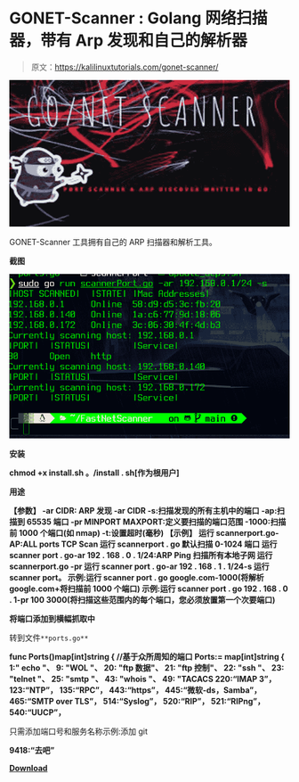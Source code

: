 # GONET-Scanner : Golang 网络扫描器，带有 Arp 发现和自己的解析器

> 原文：<https://kalilinuxtutorials.com/gonet-scanner/>

[![](img/4314e7ea06efa99eb53d2b24087e3753.png)](https://blogger.googleusercontent.com/img/b/R29vZ2xl/AVvXsEgRYpZ9pUrnOxni5YGOAGWtg5zMqd4M7Zsu-JwBHza9vH31murQkpdqjCsWgqF2a1D5kyDN9Ktlm0mYsGAxYyvrJFaOxZFmaGkG1Frs3Vy9okl5LJUkXt7DTgz4gRYdxLDAPHog23hJvIenS4fCUVwtjEPLx4HYbMLLtWsjdV1EGfNURU3uF9jk10U4/s728/download%20(2).png)

GONET-Scanner 工具拥有自己的 ARP 扫描器和解析工具。

**截图**

![](img/309f9effe2130ba3417dc3b25646c8de.png)

**安装**

**chmod +x install.sh
。/install . sh[作为根用户]**

**用途**

**【参数】
-ar CIDR: ARP 发现
-ar CIDR -s:扫描发现的所有主机中的端口
-ap:扫描到 65535 端口
-pr MINPORT MAXPORT:定义要扫描的端口范围
-1000:扫描前 1000 个端口(如 nmap)
-t:设置超时(毫秒)
【示例】
运行 scannerport.go-AP:ALL ports TCP Scan
运行 scannerport . go 默认扫描 0-1024 端口
运行 scanner port . go-ar 192 . 168 . 0 . 1/24:ARP Ping 扫描所有本地子网
运行 scannerport.go -pr
运行 scanner port . go-ar 192 . 168 . 1 . 1/24-s
运行 scanner port。
示例:运行 scanner port . go google.com-1000(将解析 google.com+将扫描前 1000 个端口)
示例:运行 scanner port . go 192 . 168 . 0 . 1-pr 100 3000(将扫描这些范围内的每个端口，您必须放置第一个次要端口)**

**将端口添加到横幅抓取中**

转到文件`**ports.go**`

**func Ports()map[int]string {
//基于众所周知的端口
Ports:= map[int]string {
1:" echo "、
9: "WOL "、
20: "ftp 数据"、
21: "ftp 控制"、
22: "ssh "、
23: "telnet "、
25: "smtp "、
43: "whois "、
49: "TACACS
220:“IMAP 3”，
123:“NTP”，
135:“RPC”，
443:“https”，
445:“微软-ds，Samba”，
465:“SMTP over TLS”，
514:“Syslog”，
520:“RIP”，
521:“RIPng”，
540:“UUCP”，** 

只需添加端口号和服务名称示例:添加 git

**9418:“去吧”**

[**Download**](https://github.com/luijait/GONET-Scanner)
